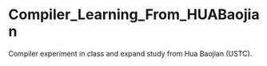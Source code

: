 # Compiler_Learning_From_HUABaojian
Compiler experiment in class and expand study from Hua Baojian (USTC).
